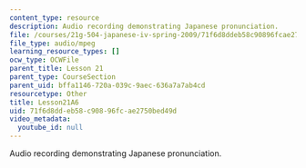 ```yaml
---
content_type: resource
description: Audio recording demonstrating Japanese pronunciation.
file: /courses/21g-504-japanese-iv-spring-2009/71f6d8ddeb58c90896fcae2750bed49d_Lesson21A6.mp3
file_type: audio/mpeg
learning_resource_types: []
ocw_type: OCWFile
parent_title: Lesson 21
parent_type: CourseSection
parent_uid: bffa1146-720a-039c-9aec-636a7a7ab4cd
resourcetype: Other
title: Lesson21A6
uid: 71f6d8dd-eb58-c908-96fc-ae2750bed49d
video_metadata:
  youtube_id: null
---
```

Audio recording demonstrating Japanese pronunciation.

